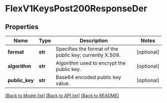 # FlexV1KeysPost200ResponseDer

## Properties
Name | Type | Description | Notes
------------ | ------------- | ------------- | -------------
**format** | **str** | Specifies the format of the public key; currently X.509. | [optional] 
**algorithm** | **str** | Algorithm used to encrypt the public key. | [optional] 
**public_key** | **str** | Base64 encoded public key value. | [optional] 

[[Back to Model list]](../README.md#documentation-for-models) [[Back to API list]](../README.md#documentation-for-api-endpoints) [[Back to README]](../README.md)


